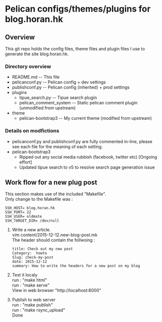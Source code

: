 # Pelican configs/themes/plugins for blog.horan.hk

## Overview

This git repo holds the config files, theme files and plugin files I use to generate the site blog.horan.hk.

### Directory overview


* README.md -- This file
* pelicanconf.py -- Pelican config + dev settings
* publishconf.py -- Pelican config (inherited) + prod settings
* plugins
  * tipue_search.py -- Tipue search plugin
  * pelican_comment_system -- Static pelican comment plugin (unmodified from upstream)
* theme
  * pelican-bootstrap3 -- My current theme (modified from upstream)

### Details on modfictions

* pelicanconf.py and publishconf.py are fully commented in-line, please see each file for the meaning of each setting.
* pelican-bootstrap3
  * Ripped out any social media rubbish (facebook, twitter etc) [Ongoing effort]
  * Updated tipue search to v5 to resolve search page generation issue

## Work flow for a new plug post
This section makes use of the included "Makefile".     
Only change to the Makefile was :   
```
SSH_HOST= blog.horan.hk
SSH_PORT= 22
SSH_USER= oldmate
SSH_TARGET_DIR= /dev/null
```


1) Write a new article.     
   vim content/2015-12-12.new-blog-post.mk      
   The header should contain the follwoing :     
   ```
   title: Check out my new post
   Category:  howto
   Slug: check-my-post
   date: 2015-12-12
   summary: How to write the headers for a new post on my blog
   ```
2) Test it localy     
  run : "make html"     
  run : "make serve"    
  View in web browser "http://localhost:8000"    
  
3) Publish to web server    
  run : "make publish"   
  run : "make rsync_upload"    
  Done   

